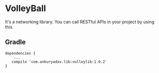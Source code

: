 # VolleyBall

It's a networking library. You can call RESTful APIs in your project by using this.

Gradle
------
```
dependencies {
    ...
   compile 'com.ankuryadav.lib:volleylib:1.0.2'
}
```
